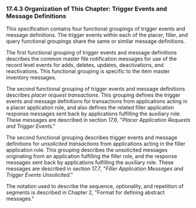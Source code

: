 ### 17.4.3 Organization of This Chapter: Trigger Events and Message Definitions

This specification contains four functional groupings of trigger events and message definitions. The trigger events within each of the placer, filler, and query functional groupings share the same or similar message definitions.

The first functional grouping of trigger events and message definitions describes the common master file notification messages for use of the record level events for adds, deletes, updates, deactivations, and reactivations. This functional grouping is specific to the item master inventory messages.

The second functional grouping of trigger events and message definitions describes _placer request transactions_. This grouping defines the trigger events and message definitions for transactions from applications acting in a placer application role, and also defines the related filler application response messages sent back by applications fulfilling the auxiliary role. These messages are described in section _17.6_, "_Placer Application Requests and Trigger Events_."

The second functional grouping describes trigger events and message definitions for _unsolicited transactions_ from applications acting in the filler application role. This grouping describes the unsolicited messages originating from an application fulfilling the filler role, and the response messages sent back by applications fulfilling the auxiliary role. These messages are described in section _17.7_, "_Filler Application Messages and Trigger Events Unsolicited_."

The notation used to describe the sequence, optionality, and repetition of segments is described in Chapter 2, "Format for defining abstract messages."
